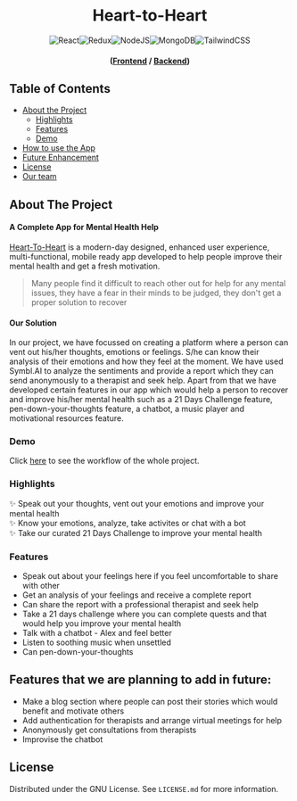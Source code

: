 <h1 align="center">Heart-to-Heart</h1>

<p align="center">
  <img alt="React" src="https://img.shields.io/badge/react-%2320232a.svg?style=for-the-badge&logo=react&logoColor=%2361DAFB"/><img alt="Redux" src="https://img.shields.io/badge/redux-%23593d88.svg?style=for-the-badge&logo=redux&logoColor=white"/><img alt="NodeJS" src="https://img.shields.io/badge/node.js-6DA55F?style=for-the-badge&logo=node.js&logoColor=white"/><img alt="MongoDB" src="https://img.shields.io/badge/MongoDB-%234ea94b.svg?style=for-the-badge&logo=mongodb&logoColor=white"/><img alt="TailwindCSS" src="https://img.shields.io/badge/tailwindcss-%2338B2AC.svg?style=for-the-badge&logo=tailwind-css&logoColor=white"/> 
</p>
<h4 align="center">(<a href="https://github.com/Rupayan789/Heart-to-Heart-Frontend">Frontend</a> / <a href="https://github.com/Rupayan789/Backend-Heart-to-Heart">Backend</a>)</h4>

## Table of Contents

- [About the Project](#about-the-project)
  - [Highlights](#highlights)
  - [Features](#features)
  - [Demo](#Demo)
- [How to use the App](#how-to-use-the-app)
- [Future Enhancement](#features-that-we-are-planning-to-add)
- [License](#license)
- [Our team](#geeks-behind-this)

## About The Project

#### A Complete App for Mental Health Help

[Heart-To-Heart](https://spark-healthlines.vercel.app/) is a modern-day designed, enhanced user experience, multi-functional, mobile ready app developed to help people improve their mental health and get a fresh motivation.

> Many people find it difficult to reach other out for help for any mental issues,
> they have a fear in their minds to be judged,
> they don't get a proper solution to recover


#### Our Solution

In our project, we have focussed on creating a platform where a person can vent out his/her thoughts, emotions or feelings. S/he can know their analysis of their emotions and how they feel at the moment. We have used Symbl.AI to analyze the sentiments and provide a report which they can send anonymously to a therapist and seek help. Apart from that we have developed certain features in our app which would help a person to recover and improve his/her mental health such as a 21 Days Challenge feature, pen-down-your-thoughts feature, a chatbot, a music player and motivational resources feature.

### Demo

Click [here](https://www.youtube.com/watch?v=tjcLdrwBgHY) to see the workflow of the whole project.

### Highlights

✨ Speak out your thoughts, vent out your emotions and improve your mental health </br>
✨ Know your emotions, analyze, take activites or chat with a bot </br>
✨ Take our curated 21 Days Challenge to improve your mental health

### Features

- Speak out about your feelings here if you feel uncomfortable to share with other
- Get an analysis of your feelings and receive a complete report
- Can share the report with a professional therapist and seek help
- Take a 21 days challenge where you can complete quests and that would help you improve your mental health
- Talk with a chatbot - Alex and feel better
- Listen to soothing music when unsettled
- Can pen-down-your-thoughts


## Features that we are planning to add in future:

- Make a blog section where people can post their stories which would benefit and motivate others
- Add authentication for therapists and arrange virtual meetings for help
- Anonymously get consultations from therapists
- Improvise the chatbot


## License

Distributed under the GNU License. See `LICENSE.md` for more information.
